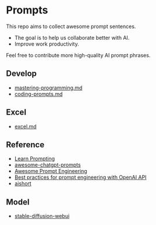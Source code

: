 # Prompts

This repo aims to collect awesome prompt sentences.

* The goal is to help us collaborate better with AI.
* Improve work productivity.


Feel free to contribute more high-quality AI prompt phrases.


## Develop
 
 * [mastering-programming.md](./prompts/mastering-programming.md)
 * [coding-prompts.md](./prompts/coding-prompts.md)

## Excel

 * [excel.md](./prompts/excel.md)



## Reference

* [Learn Prompting](https://learnprompting.org/zh-Hans/docs/intro)
* [awesome-chatgpt-prompts](https://github.com/f/awesome-chatgpt-prompts)
* [Awesome Prompt Engineering](https://github.com/promptslab/Awesome-Prompt-Engineering#books)
* [Best practices for prompt engineering with OpenAI API](https://help.openai.com/en/articles/6654000-best-practices-for-prompt-engineering-with-openai-api)
* [aishort](https://www.aishort.top/)

## Model
* [stable-diffusion-webui](https://github.com/AUTOMATIC1111/stable-diffusion-webui)
